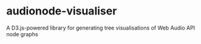 # audionode-visualiser
A D3.js-powered library for generating tree visualisations of Web Audio API node graphs
